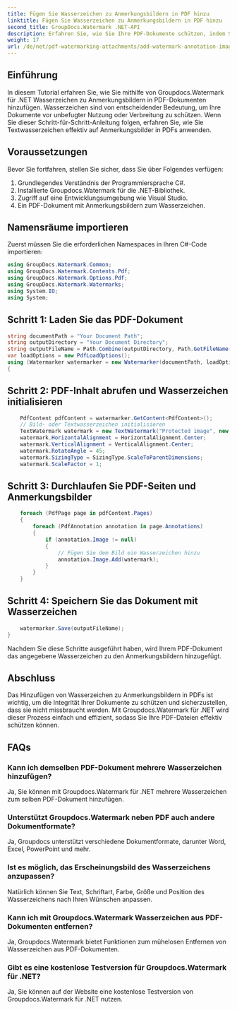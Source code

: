 ```yaml
---
title: Fügen Sie Wasserzeichen zu Anmerkungsbildern in PDF hinzu
linktitle: Fügen Sie Wasserzeichen zu Anmerkungsbildern in PDF hinzu
second_title: GroupDocs.Watermark .NET-API
description: Erfahren Sie, wie Sie Ihre PDF-Dokumente schützen, indem Sie mit Groupdocs.Watermark für .NET Wasserzeichen zu Anmerkungsbildern hinzufügen.
weight: 17
url: /de/net/pdf-watermarking-attachments/add-watermark-annotation-images-pdf/
---
```

## Einführung
In diesem Tutorial erfahren Sie, wie Sie mithilfe von Groupdocs.Watermark für .NET Wasserzeichen zu Anmerkungsbildern in PDF-Dokumenten hinzufügen. Wasserzeichen sind von entscheidender Bedeutung, um Ihre Dokumente vor unbefugter Nutzung oder Verbreitung zu schützen. Wenn Sie dieser Schritt-für-Schritt-Anleitung folgen, erfahren Sie, wie Sie Textwasserzeichen effektiv auf Anmerkungsbilder in PDFs anwenden.
## Voraussetzungen
Bevor Sie fortfahren, stellen Sie sicher, dass Sie über Folgendes verfügen:
1. Grundlegendes Verständnis der Programmiersprache C#.
2. Installierte Groupdocs.Watermark für die .NET-Bibliothek.
3. Zugriff auf eine Entwicklungsumgebung wie Visual Studio.
4. Ein PDF-Dokument mit Anmerkungsbildern zum Wasserzeichen.

## Namensräume importieren
Zuerst müssen Sie die erforderlichen Namespaces in Ihren C#-Code importieren:
```csharp
using GroupDocs.Watermark.Common;
using GroupDocs.Watermark.Contents.Pdf;
using GroupDocs.Watermark.Options.Pdf;
using GroupDocs.Watermark.Watermarks;
using System.IO;
using System;
```
## Schritt 1: Laden Sie das PDF-Dokument
```csharp
string documentPath = "Your Document Path";
string outputDirectory = "Your Document Directory";
string outputFileName = Path.Combine(outputDirectory, Path.GetFileName(documentPath));
var loadOptions = new PdfLoadOptions();
using (Watermarker watermarker = new Watermarker(documentPath, loadOptions))
{
```
## Schritt 2: PDF-Inhalt abrufen und Wasserzeichen initialisieren
```csharp
    PdfContent pdfContent = watermarker.GetContent<PdfContent>();
    // Bild- oder Textwasserzeichen initialisieren
    TextWatermark watermark = new TextWatermark("Protected image", new Font("Arial", 8));
    watermark.HorizontalAlignment = HorizontalAlignment.Center;
    watermark.VerticalAlignment = VerticalAlignment.Center;
    watermark.RotateAngle = 45;
    watermark.SizingType = SizingType.ScaleToParentDimensions;
    watermark.ScaleFactor = 1;
```
## Schritt 3: Durchlaufen Sie PDF-Seiten und Anmerkungsbilder
```csharp
    foreach (PdfPage page in pdfContent.Pages)
    {
        foreach (PdfAnnotation annotation in page.Annotations)
        {
            if (annotation.Image != null)
            {
                // Fügen Sie dem Bild ein Wasserzeichen hinzu
                annotation.Image.Add(watermark);
            }
        }
    }
```
## Schritt 4: Speichern Sie das Dokument mit Wasserzeichen
```csharp
    watermarker.Save(outputFileName);
}
```
Nachdem Sie diese Schritte ausgeführt haben, wird Ihrem PDF-Dokument das angegebene Wasserzeichen zu den Anmerkungsbildern hinzugefügt.

## Abschluss
Das Hinzufügen von Wasserzeichen zu Anmerkungsbildern in PDFs ist wichtig, um die Integrität Ihrer Dokumente zu schützen und sicherzustellen, dass sie nicht missbraucht werden. Mit Groupdocs.Watermark für .NET wird dieser Prozess einfach und effizient, sodass Sie Ihre PDF-Dateien effektiv schützen können.
## FAQs
### Kann ich demselben PDF-Dokument mehrere Wasserzeichen hinzufügen?
Ja, Sie können mit Groupdocs.Watermark für .NET mehrere Wasserzeichen zum selben PDF-Dokument hinzufügen.
### Unterstützt Groupdocs.Watermark neben PDF auch andere Dokumentformate?
Ja, Groupdocs unterstützt verschiedene Dokumentformate, darunter Word, Excel, PowerPoint und mehr.
### Ist es möglich, das Erscheinungsbild des Wasserzeichens anzupassen?
Natürlich können Sie Text, Schriftart, Farbe, Größe und Position des Wasserzeichens nach Ihren Wünschen anpassen.
### Kann ich mit Groupdocs.Watermark Wasserzeichen aus PDF-Dokumenten entfernen?
Ja, Groupdocs.Watermark bietet Funktionen zum mühelosen Entfernen von Wasserzeichen aus PDF-Dokumenten.
### Gibt es eine kostenlose Testversion für Groupdocs.Watermark für .NET?
Ja, Sie können auf der Website eine kostenlose Testversion von Groupdocs.Watermark für .NET nutzen.